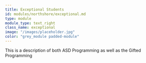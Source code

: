 ```yaml
---
title: Exceptional Students
id: modules/northshore/exceptional.md
type: module
module_type: text_right
class_name: exceptional
image: "/images/placeholder.jpg"
color: "grey_module padded-module"
---
```

This is a description of both ASD Programming as well as the Gifted Programming